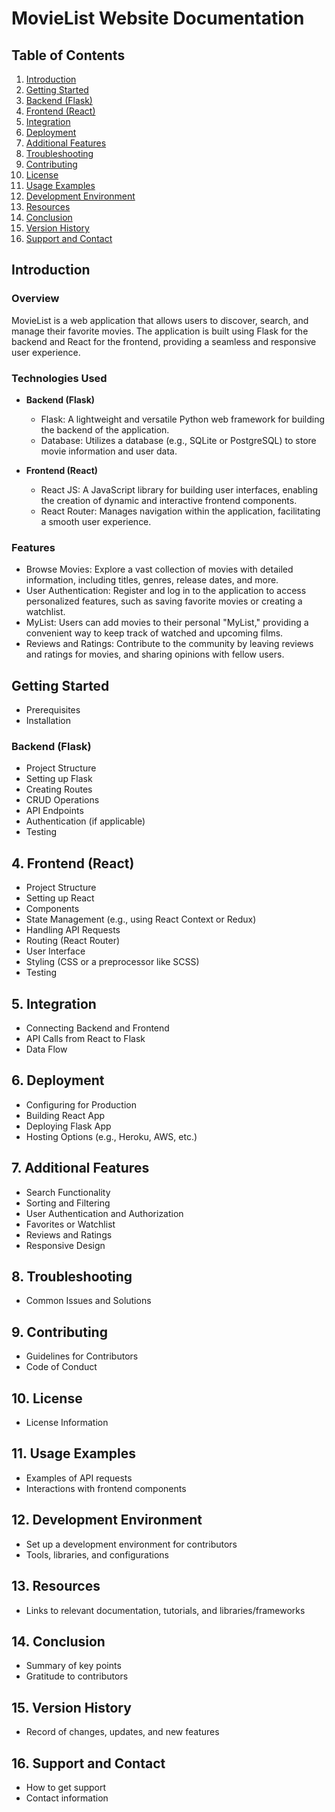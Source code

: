 # MovieList Website Documentation

## Table of Contents

1. [Introduction](#Introduction)
2. [Getting Started](#Getting-Started)
3. [Backend (Flask)](#backend-flask)
4. [Frontend (React)](#frontend-react)
5. [Integration](#integration)
6. [Deployment](#deployment)
7. [Additional Features](#additional-features)
8. [Troubleshooting](#troubleshooting)
9. [Contributing](#contributing)
10. [License](#license)
11. [Usage Examples](#usage-examples)
12. [Development Environment](#development-environment)
13. [Resources](#resources)
14. [Conclusion](#conclusion)
15. [Version History](#version-history)
16. [Support and Contact](#support-and-contact)

## Introduction

### Overview
MovieList is a web application that allows users to discover, search, and manage their favorite movies. The application is built using Flask for the backend and React for the frontend, providing a seamless and responsive user experience.

### Technologies Used
- **Backend (Flask)**
  - Flask: A lightweight and versatile Python web framework for building the backend of the application.
  - Database: Utilizes a database (e.g., SQLite or PostgreSQL) to store movie information and user data.

- **Frontend (React)**
  - React JS: A JavaScript library for building user interfaces, enabling the creation of dynamic and interactive frontend components.
  - React Router: Manages navigation within the application, facilitating a smooth user experience.

### Features
- Browse Movies: Explore a vast collection of movies with detailed information, including titles, genres, release dates, and more.
- User Authentication: Register and log in to the application to access personalized features, such as saving favorite movies or creating a watchlist.
- MyList: Users can add movies to their personal "MyList," providing a convenient way to keep track of watched and upcoming films.
- Reviews and Ratings: Contribute to the community by leaving reviews and ratings for movies, and sharing opinions with fellow users.

## Getting Started

- Prerequisites
- Installation

### Backend (Flask)

- Project Structure
- Setting up Flask
- Creating Routes
- CRUD Operations
- API Endpoints
- Authentication (if applicable)
- Testing

## 4. Frontend (React)

- Project Structure
- Setting up React
- Components
- State Management (e.g., using React Context or Redux)
- Handling API Requests
- Routing (React Router)
- User Interface
- Styling (CSS or a preprocessor like SCSS)
- Testing

## 5. Integration

- Connecting Backend and Frontend
- API Calls from React to Flask
- Data Flow

## 6. Deployment

- Configuring for Production
- Building React App
- Deploying Flask App
- Hosting Options (e.g., Heroku, AWS, etc.)

## 7. Additional Features

- Search Functionality
- Sorting and Filtering
- User Authentication and Authorization
- Favorites or Watchlist
- Reviews and Ratings
- Responsive Design

## 8. Troubleshooting

- Common Issues and Solutions

## 9. Contributing

- Guidelines for Contributors
- Code of Conduct

## 10. License

- License Information

## 11. Usage Examples

- Examples of API requests
- Interactions with frontend components

## 12. Development Environment

- Set up a development environment for contributors
- Tools, libraries, and configurations

## 13. Resources

- Links to relevant documentation, tutorials, and libraries/frameworks

## 14. Conclusion

- Summary of key points
- Gratitude to contributors

## 15. Version History

- Record of changes, updates, and new features

## 16. Support and Contact

- How to get support
- Contact information
